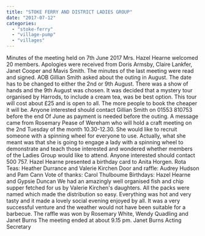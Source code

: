 ```yaml
---
title: "STOKE FERRY AND DISTRICT LADIES GROUP"
date: "2017-07-12"
categories: 
  - "stoke-ferry"
  - "village-pump"
  - "villages"
---
```


Minutes of the meeting held on 7th June 2017 Mrs. Hazel Hearne welcomed 20 members. Apologies were received from Doris Armsby, Claire Lankfer, Janet Cooper and Mavis Smith. The minutes of the last meeting were read and signed. AOB Gillian Smith asked about the outing in August. The date has to be changed to either the 2nd or 9th August. There was a show of hands and the 9th August was chosen. It was decided that a mystery tour organised by Harrods, to include a cream tea, was be best option. This tour will cost about £25 and is open to all. The more people to book the cheaper it will be. Anyone interested should contact Gillian Smith on 01553 810753 before the end Of June as payment is needed before the outing. A message came from Rosemary Pease of Wereham who will hold a craft meeting on the 2nd Tuesday of the month 10.30-12.30. She would like to recruit someone with a spinning wheel for everyone to use. Actually, what she meant was that she is going to engage a lady with a spinning wheel to demonstrate and teach those interested and wondered whether members of the Ladies Group would like to attend. Anyone interested should contact 500 757. Hazel Hearne presented a birthday card to Anita Horgen. Rota Teas: Heather Durrance and Valerie Kirchen Door and raffle: Audrey Hudson and Pam Cann Vote of thanks: Carol Thulboume Birthdays: Hazel Hearne and Gypsie Duncan We had an amazingly well organised fish and chip supper fetched for us by Valerie Kirchen's daughters. All the packs were named which made the distribution so easy. Everything was hot and very tasty and it made a lovely social evening enjoyed by all. It was a very successful venture and the weather would not have been suitable for a barbecue. The raffle was won by Rosemary White, Wendy Quadling and Janet Burns The meeting ended at about 9.15 pm. Janet Burns Acting Secretary
